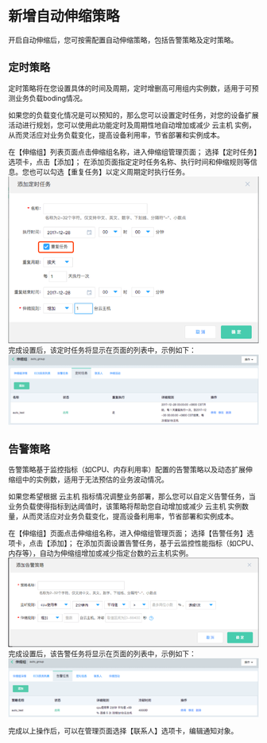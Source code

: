 # 新增自动伸缩策略

开启自动伸缩后，您可按需配置自动伸缩策略，包括告警策略及定时策略。

## 定时策略

定时策略将在您设置具体的时间及周期，定时增删高可用组内实例数，适用于可预测业务负载boding情况。

如果您的负载变化情况是可以预知的，那么您可以设置定时任务，对您的设备扩展活动进行规划，您可以使用此功能定时及周期性地自动增加或减少 云主机 实例，从而灵活应对业务负载变化，提高设备利用率，节省部署和实例成本。

在【伸缩组】列表页面点击伸缩组名称，进入伸缩组管理页面； 
选择【定时任务】选项卡，点击【添加】； 
在添加页面指定定时任务名称、执行时间和伸缩规则等信息。您也可以勾选【重复任务】以定义周期定时执行任务。
![查询1](https://github.com/jdcloudcom/cn/blob/AutoScaling/image/Elastic-Compute/Autoscaling/%E5%BF%AB%E9%80%9F%E5%85%A5%E9%97%A86.png)
完成设置后，该定时任务将显示在页面的列表中，示例如下：
![查询1](https://github.com/jdcloudcom/cn/blob/AutoScaling/image/Elastic-Compute/Autoscaling/%E5%BF%AB%E9%80%9F%E5%85%A5%E9%97%A87.png)
## 告警策略

告警策略基于监控指标（如CPU、内存利用率）配置的告警策略以及动态扩展伸缩组中的实例数，适用于无法预估的业务波动情况。

如果您希望根据 云主机 指标情况调整业务部署，那么您可以自定义告警任务，当业务负载使得指标到达阈值时，该策略将帮助您自动增加或减少 云主机 实例数量，从而灵活应对业务负载变化，提高设备利用率，节省部署和实例成本。

在【伸缩组】页面点击伸缩组名称，进入伸缩组管理页面； 
选择【告警任务】选项卡，点击【添加】； 
在添加页面设置告警任务，基于云监控性能指标（如CPU、内存等），自动为伸缩组增加或减少指定台数的云主机实例。
![查询1](https://github.com/jdcloudcom/cn/blob/AutoScaling/image/Elastic-Compute/Autoscaling/%E5%BF%AB%E9%80%9F%E5%85%A5%E9%97%A88%20.png)
完成设置后，该告警任务将显示在页面的列表中，示例如下：
![查询1](https://github.com/jdcloudcom/cn/blob/AutoScaling/image/Elastic-Compute/Autoscaling/%E5%BF%AB%E9%80%9F%E5%85%A5%E9%97%A89.png)

完成以上操作后，可以在管理页面选择【联系人】选项卡，编辑通知对象。
